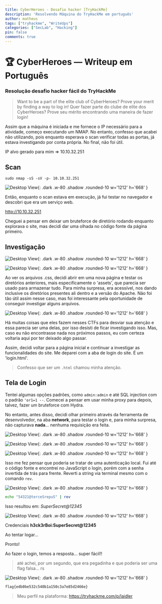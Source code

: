```yaml
---
title: CyberHeroes - Desafio hacker [TryHackMe]
description: 'Resolvendo Máquina do TryHackMe em português'
author: matheus
tags: ["tryhackme", "WriteUps"]
categories: ["SecLab", "Hacking"]
pin: false
comments: true
---
```


# 🏆 CyberHeroes — Writeup em Português
### Resolução desafio hacker fácil do TryHackMe
> Want to be a part of the elite club of CyberHeroes? Prove your merit by finding a way to log in!
> Quer fazer parte do clube de elite dos CyberHeroes? Prove seu mérito encontrando uma maneira de fazer login!


Assim que a máquina é iniciada e me fornece o IP necessário para a atividade, começo executando um NMAP. No entanto, confesso que acabei não utilizando, pois enquanto esperava o scan verificar todas as portas, já estava investigando por conta própria. No final, não foi útil.

IP alvo gerado para mim => 10.10.32.251

## Scan

```shell-session
sudo nmap -sS -sV -p- 10.10.32.251
```

![Desktop View](https://files.gitbook.com/v0/b/gitbook-x-prod.appspot.com/o/spaces%2FbQv9wabgPnNw9BmnSoN6%2Fuploads%2FGEMaUxr5d98f23TVKLyd%2Fimage.png?alt=media&token=1bb229fa-0172-45c5-87c7-deeba569ec17){: .dark .w-80 .shadow .rounded-10 w='1212' h='668' }

Então, enquanto o scan estava em execução, já fui testar no navegador e descobri que era um serviço web.

http://10.10.32.251

Cheguei a pensar em deixar um bruteforce de diretório rodando enquanto explorava o site, mas decidi dar uma olhada no código fonte da página primeiro.

## Investigação

![Desktop View](https://files.gitbook.com/v0/b/gitbook-x-prod.appspot.com/o/spaces%2FbQv9wabgPnNw9BmnSoN6%2Fuploads%2F0jQgUybhwmrKuKZDrKq0%2Fimage.png?alt=media&token=696a3053-34c7-4392-962c-6f4c59f74a78){: .dark .w-80 .shadow .rounded-10 w='1212' h='668' }

![Desktop View](https://files.gitbook.com/v0/b/gitbook-x-prod.appspot.com/o/spaces%2FbQv9wabgPnNw9BmnSoN6%2Fuploads%2FPPyM08wirBDXgkiZbNBL%2Fimage.png?alt=media&token=2cf929ab-e76d-4f53-9590-c10cd6a766e2){: .dark .w-80 .shadow .rounded-10 w='1212' h='668' }

Ao ver os arquivos .css, decidi abrir em uma nova página e testar os diretórios anteriores, mais especificamente o 'assets', que parecia ser usado para armazenar tudo. Para minha surpresa, era acessível, nos dando inclusive os diretórios presentes ali dentro e a versão do Apache. Não foi tão útil assim nesse caso, mas foi interessante pela oportunidade de conseguir investigar alguns arquivos.

![Desktop View](https://files.gitbook.com/v0/b/gitbook-x-prod.appspot.com/o/spaces%2FbQv9wabgPnNw9BmnSoN6%2Fuploads%2F8KKZpyEMvx0R2mRk9KHK%2Fimage.png?alt=media&token=022798df-8776-4049-a0b2-aec8abc9b7be2){: .dark .w-80 .shadow .rounded-10 w='1212' h='668' }

Há muitas coisas que eles fazem nesses CTFs para desviar sua atenção e essa parecia ser uma delas, por isso desisti de ficar investigando isso. Mas, caso eu não encontrasse nada nos próximos passos, eu com certeza voltaria aqui por ter deixado algo passar.

Assim, decidi voltar para a página inicial e continuar a investigar as funcionalidades do site. Me deparei com a aba de login do site. É um 'login.html'. 

> Confesso que ser um `.html` chamou minha atenção.

## Tela de Login

Tentei algumas opções padrões, como `admin:admin` e até SQL injection com o padrão `'or1=1 --`. Comecei a pensar em usar minha proxy para depois, talvez, fazer um bruteforce com Hydra.

No entanto, antes disso, decidi olhar primeiro através da ferramenta de desenvolvedor, na aba **network**, para testar o login e, para minha surpresa, não capturava **nada**... nenhuma requisição era feita.

![Desktop View](https://files.gitbook.com/v0/b/gitbook-x-prod.appspot.com/o/spaces%2FbQv9wabgPnNw9BmnSoN6%2Fuploads%2Fl44Ccp5ng7NoSUcNkEHG%2Fimage.png?alt=media&token=7b606ed5-453f-41bd-ae62-07da550cfce8){: .dark .w-80 .shadow .rounded-10 w='1212' h='668' }

![Desktop View](https://files.gitbook.com/v0/b/gitbook-x-prod.appspot.com/o/spaces%2FbQv9wabgPnNw9BmnSoN6%2Fuploads%2FQ5H8N5e7j9nggXEUZU9D%2Fimage.png?alt=media&token=a0fc7f55-1736-4d39-8684-c955ff118d40){: .dark .w-80 .shadow .rounded-10 w='1212' h='668' }

![Desktop View](https://files.gitbook.com/v0/b/gitbook-x-prod.appspot.com/o/spaces%2FbQv9wabgPnNw9BmnSoN6%2Fuploads%2Fe5eUZ7f5PgwQZk9egQk1%2Fimage.png?alt=media&token=e3a32b8d-f680-4b93-b569-52e7e07636f6){: .dark .w-80 .shadow .rounded-10 w='1212' h='668' }

Isso me fez pensar que poderia se tratar de uma autenticação local. Fui até o código fonte e encontrei no JavaScript o login, porém com a senha invertida de trás para frente. Reverti a string via terminal mesmo com o comando `rev`.

![Desktop View](https://files.gitbook.com/v0/b/gitbook-x-prod.appspot.com/o/spaces%2FbQv9wabgPnNw9BmnSoN6%2Fuploads%2FhW5h5uKjtL9qp2NO9KMa%2Fimage.png?alt=media&token=01873c5e-7689-46c5-8251-c91c4ac6de61){: .dark .w-80 .shadow .rounded-10 w='1212' h='668' }

```bash
echo "54321@terceSrepuS" | rev
```

Isso resultou em: _SuperSecret@12345_

![Desktop View](https://files.gitbook.com/v0/b/gitbook-x-prod.appspot.com/o/spaces%2FbQv9wabgPnNw9BmnSoN6%2Fuploads%2FBZphJxtTE7JfGyb9lCAi%2Fimage.png?alt=media&token=534373e4-8cff-4ca4-b57f-bb6c34543927){: .dark .w-80 .shadow .rounded-10 w='1212' h='668' }

Credenciais **h3ck3rBoi:SuperSecret@12345**

Ao tentar logar...

Pronto!

Ao fazer o login, temos a resposta... super fácil!!
> até achei, por um segundo, que era pegadinha e que poderia ser uma flag falsa... rs

![Desktop View](https://files.gitbook.com/v0/b/gitbook-x-prod.appspot.com/o/spaces%2FbQv9wabgPnNw9BmnSoN6%2Fuploads%2FEfkLtaDXSVmkaATehNQD%2Fimage.png?alt=media&token=59219c29-5047-4d86-aebc-68a32bd7c024){: .dark .w-80 .shadow .rounded-10 w='1212' h='668' }

```txt
flag{edb0be532c540b1a150c3a7e85d2466e}
```

> Meu perfil na plataforma: https://tryhackme.com/p/laidler